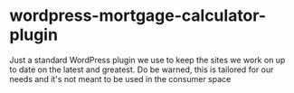 # wordpress-mortgage-calculator-plugin

Just a standard WordPress plugin we use to keep the sites we work on up to date on the latest and greatest. Do be warned, this is tailored for our needs and it's not meant to be used in the consumer space